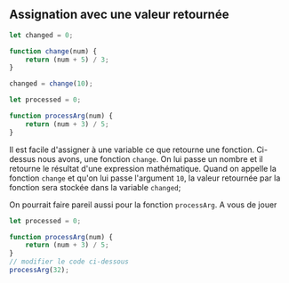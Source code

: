## Assignation avec une valeur retournée

```js
let changed = 0;

function change(num) {
    return (num + 5) / 3;
}

changed = change(10);

let processed = 0;

function processArg(num) {
    return (num + 3) / 5;
}

```

Il est facile d'assigner à une variable ce que retourne une fonction. Ci-dessus nous avons, une fonction `change`. On lui passe un nombre et il retourne le résultat d'une expression mathématique. Quand on appelle la fonction `change` et qu'on lui passe l'argument `10`, la valeur retournée par la fonction sera stockée dans la variable `changed`;

On pourrait faire pareil aussi pour la fonction `processArg`. A vous de jouer

```js
let processed = 0;

function processArg(num) {
    return (num + 3) / 5;
}
// modifier le code ci-dessous
processArg(32); 
```